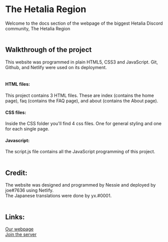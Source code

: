 # The Hetalia Region
Welcome to the docs section of the webpage of the biggest Hetalia Discord community, The Hetalia Region
<br><br>

## Walkthrough of the project
This website was programmed in plain HTML5, CSS3 and JavaScript. Git, Github, and Netlify were used on its deployment.  
<br>

#### HTML files:
This project contains 3 HTML files. These are index (contains the home page), faq (contains the FAQ page), and about (contains the About page).
<br>

#### CSS files:
Inside the CSS folder you'll find 4 css files. One for general styling and one for each single page.

#### Javascript:
The script.js file contains all the JavaScript programming of this project.
<br><br>

## Credit:
The website was designed and programmed by Nessie and deployed by joe#7636 using Netlify. <br>The Japanese translations were done by yx.#0001. <br><br>

## Links: 
[Our webpage](https://hetalia.net/)<br>
[Join the server](https://discord.gg/hetalia)
